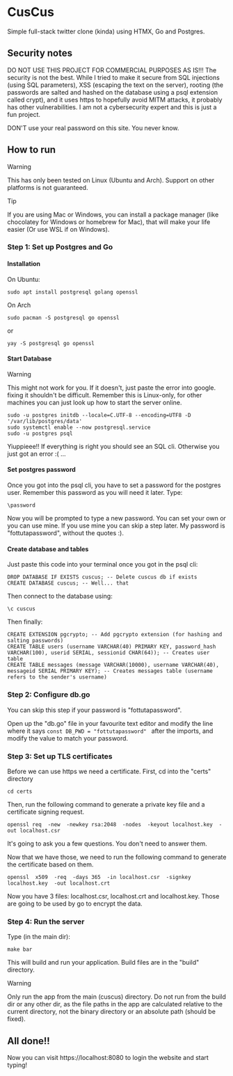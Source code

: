 # CusCus #

Simple full-stack twitter clone (kinda) using HTMX, Go and Postgres.

## Security notes ##

DO NOT USE THIS PROJECT FOR COMMERCIAL PURPOSES AS IS!!! The security is not the best.
While I tried to make it secure from SQL injections (using SQL parameters), XSS (escaping the text on the server),
rooting (the passwords are salted and hashed on the database using a psql extension called crypt), and it uses
https to hopefully avoid MITM attacks, it probably has other vulnerabilities.
I am not a cybersecurity expert and this is just a fun project.

DON'T use your real password on this site. You never know.

## How to run ##

> [!WARNING]
> This has only been tested on Linux (Ubuntu and Arch). Support on other platforms is not guaranteed.

> [!TIP]
> If you are using Mac or Windows, you can install a package manager
> (like chocolatey for Windows or homebrew for Mac), that will make your life easier
> (Or use WSL if on Windows).

### Step 1: Set up Postgres and Go ###

#### Installation ####

On Ubuntu:
```
sudo apt install postgresql golang openssl
```

On Arch
```
sudo pacman -S postgresql go openssl
```
or
```
yay -S postgresql go openssl
```

#### Start Database ####

> [!WARNING]
> This might not work for you. If it doesn't, just paste the error into google. fixing it
> shouldn't be difficult. Remember this is Linux-only,
> for other machines you can just look up how to start the server online.

```
sudo -u postgres initdb --locale=C.UTF-8 --encoding=UTF8 -D '/var/lib/postgres/data'
sudo systemctl enable --now postgresql.service
sudo -u postgres psql
```

Yiuppieee!! If everything is right you should see an SQL cli. Otherwise you just got an error :( ...

#### Set postgres password ####

Once you got into the psql cli, you have to set a password for the postgres user.
Remember this password as you will need it later. Type:
```
\password
```

Now you will be prompted to type a new password. You can set your own or you can use mine.
If you use mine you can skip a step later. My password is "fottutapassword", without the quotes :).

#### Create database and tables ####

Just paste this code into your terminal once you got in the psql cli:
```
DROP DATABASE IF EXISTS cuscus; -- Delete cuscus db if exists
CREATE DATABASE cuscus; -- Well... that
```

Then connect to the database using:
```
\c cuscus
```

Then finally:

```
CREATE EXTENSION pgcrypto; -- Add pgcrypto extension (for hashing and salting passwords)
CREATE TABLE users (username VARCHAR(40) PRIMARY KEY, password_hash VARCHAR(100), userid SERIAL, sessionid CHAR(64)); -- Creates user table
CREATE TABLE messages (message VARCHAR(10000), username VARCHAR(40), messageid SERIAL PRIMARY KEY); -- Creates messages table (username refers to the sender's username)
```

### Step 2: Configure db.go ###

You can skip this step if your password is "fottutapassword".

Open up the "db.go" file in your favourite text
editor and modify the line where it says ```const DB_PWD = "fottutapassword" ```
after the imports, and modify the value to match your password.

### Step 3: Set up TLS certificates ###

Before we can use https we need a certificate.
First, cd into the "certs" directory
```
cd certs
```
Then, run the following command to generate a private key file and a certificate signing request.
```
openssl req  -new  -newkey rsa:2048  -nodes  -keyout localhost.key  -out localhost.csr
```
It's going to ask you a few questions. You don't need to answer them.

Now that we have those, we need to run the following command to generate the certificate based on them.
```
openssl  x509  -req  -days 365  -in localhost.csr  -signkey localhost.key  -out localhost.crt
```

Now you have 3 files: localhost.csr, localhost.crt and localhost.key. Those are going to be used by go to encrypt the data.

### Step 4: Run the server ###

Type (in the main dir):
```
make bar
```

This will build and run your application. Build files are in the "build" directory.

> [!WARNING]
> Only run the app from the main (cuscus) directory.
> Do not run from the build dir or any other dir, as the file paths in the app are calculated
relative to the current directory, not the binary directory or an absolute path (should be fixed).

## All done!! ##

Now you can visit https://localhost:8080 to login the website and start typing!
